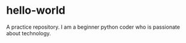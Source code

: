 # hello-world
A practice repository.
I am a beginner python coder who is passionate about technology.
